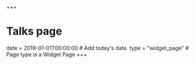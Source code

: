 +++
# Talks page
date = 2019-01-01T00:00:00  # Add today's date.
type = "widget_page"  # Page type is a Widget Page
+++
